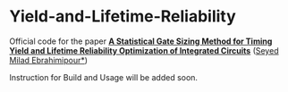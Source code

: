 # Yield-and-Lifetime-Reliability
Official code for the paper [**A Statistical Gate Sizing Method for Timing Yield and Lifetime Reliability Optimization of Integrated Circuits**](https://ieeexplore.ieee.org/abstract/document/9069424/) ([Seyed Milad Ebrahimipour*](https://miladebrahimipour.github.io/))

Instruction for Build and Usage will be added soon.
